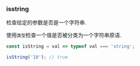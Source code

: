 ### isstring

检查给定的参数是否是一个字符串. 

使用`类型`检查一个值是否被分类为一个字符串原语. 

```js
const isString = val => typeof val === 'string';
```

```js
isString('10'); // true
```